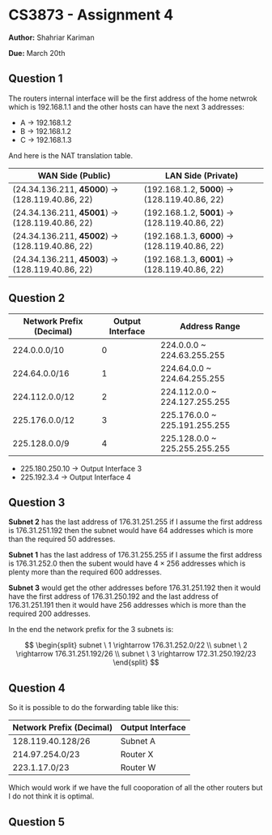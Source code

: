 # CS3873 - Assignment 4

**Author:** Shahriar Kariman

**Due:** March 20th

## Question 1

The routers internal interface will be the first address of the home netwrok which is 192.168.1.1 and the other hosts can have the next 3 addresses:

- A $\rightarrow$ 192.168.1.2
- B $\rightarrow$ 192.168.1.2
- C $\rightarrow$ 192.168.1.3

And here is the NAT translation table.

| WAN Side (Public)                     | LAN Side (Private)                    |
|----------------------------------------|--------------------------------------|
| (24.34.136.211, **45000**) → (128.119.40.86, 22) | (192.168.1.2, **5000**) → (128.119.40.86, 22) |
| (24.34.136.211, **45001**) → (128.119.40.86, 22) | (192.168.1.2, **5001**) → (128.119.40.86, 22) |
| (24.34.136.211, **45002**) → (128.119.40.86, 22) | (192.168.1.3, **6000**) → (128.119.40.86, 22) |
| (24.34.136.211, **45003**) → (128.119.40.86, 22) | (192.168.1.3, **6001**) → (128.119.40.86, 22) |

## Question 2

| Network Prefix (Decimal)      |  Output Interface     |  Address Range                |
|-------------------------------|-----------------------|-------------------------------|
| 224.0.0.0/10                  |          0            | 224.0.0.0 ~ 224.63.255.255    |
| 224.64.0.0/16                 |          1            | 224.64.0.0 ~ 224.64.255.255   |
| 224.112.0.0/12                |          2            | 224.112.0.0 ~ 224.127.255.255 |
| 225.176.0.0/12                |          3            | 225.176.0.0 ~ 225.191.255.255 |
| 225.128.0.0/9                 |          4            | 225.128.0.0 ~ 225.255.255.255 |

- 225.180.250.10 $\rightarrow$ Output Interface 3
- 225.192.3.4 $\rightarrow$ Output Interface 4

## Question 3

**Subnet 2** has the last address of $176.31.251.255$ if I assume the first address is $176.31.251.192$ then the subnet would have $64$ addresses
which is more than the required $50$ addresses.

**Subnet 1** has the last address of $176.31.255.255$ if I assume the first address is $176.31.252.0$ then the subent would have $4 \times 256$ addresses
which is plenty more than the required $600$ addresses.

**Subnet 3** would get the other addresses before $176.31.251.192$ then it would have the first address of $176.31.250.192$ and the last address of
$176.31.251.191$ then it would have $256$ addresses which is more than the required $200$ addresses.

In the end the network prefix for the 3 subnets is:

$$
\begin{split}
  subnet \ 1 \rightarrow 176.31.252.0/22
  \\
  subnet \ 2 \rightarrow 176.31.251.192/26
  \\
  subnet \ 3 \rightarrow 172.31.250.192/23
\end{split}
$$

## Question 4

So it is possible to do the forwarding table like this:

|  Network Prefix (Decimal)    |  Output Interface |
|------------------------------|-------------------|
|   128.119.40.128/26          |   Subnet A        |
|   214.97.254.0/23            |   Router X        |
|   223.1.17.0/23              |   Router W        |

Which would work if we have the full cooporation of all the other routers but I do not think it is optimal.

## Question 5
